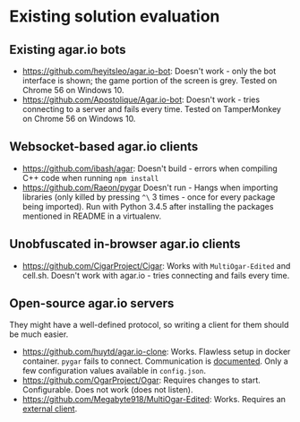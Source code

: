 # Existing solution evaluation

## Existing agar.io bots

- https://github.com/heyitsleo/agar.io-bot:
  Doesn't work - only the bot interface is shown; the game portion of the screen is grey. Tested on Chrome 56 on Windows 10.
- https://github.com/Apostolique/Agar.io-bot:
  Doesn't work - tries connecting to a server and fails every time. Tested on TamperMonkey on Chrome 56 on Windows 10.

## Websocket-based agar.io clients

- https://github.com/ibash/agar:
  Doesn't build - errors when compiling C++ code when running `npm install`
- https://github.com/Raeon/pygar
  Doesn't run - Hangs when importing libraries (only killed by pressing `^\` 3 times - once for every package being imported). Run with Python 3.4.5 after installing the packages mentioned in README in a virtualenv.

## Unobfuscated in-browser agar.io clients

- https://github.com/CigarProject/Cigar: Works with `MultiOgar-Edited` and cell.sh. Doesn't work with agar.io - tries connecting and fails every time.

## Open-source agar.io servers

They might have a well-defined protocol, so writing a client for them should be much easier.

- https://github.com/huytd/agar.io-clone: Works. Flawless setup in docker container. `pygar` fails to connect. Communication is [documented](https://github.com/huytd/agar.io-clone/wiki/Game-Architecture#client-server-communication). Only a few configuration values available in `config.json`.
- https://github.com/OgarProject/Ogar: Requires changes to start. Configurable. Does not work (does not listen).
- https://github.com/Megabyte918/MultiOgar-Edited: Works. Requires an [external client](https://github.com/Megabyte918/MultiOgar-Edited/wiki/Clients).
